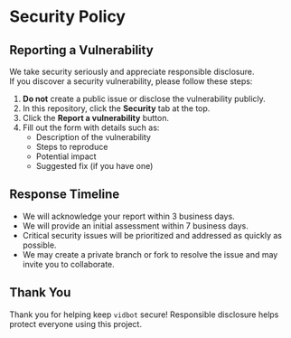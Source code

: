 # Security Policy

## Reporting a Vulnerability

We take security seriously and appreciate responsible disclosure.  
If you discover a security vulnerability, please follow these steps:

1. **Do not** create a public issue or disclose the vulnerability publicly.
2. In this repository, click the **Security** tab at the top.
3. Click the **Report a vulnerability** button.
4. Fill out the form with details such as:
    - Description of the vulnerability
    - Steps to reproduce
    - Potential impact
    - Suggested fix (if you have one)

## Response Timeline

- We will acknowledge your report within 3 business days.
- We will provide an initial assessment within 7 business days.
- Critical security issues will be prioritized and addressed as quickly as possible.
- We may create a private branch or fork to resolve the issue and may invite you to collaborate.

## Thank You

Thank you for helping keep `vidbot` secure! Responsible disclosure helps protect everyone using this project.
